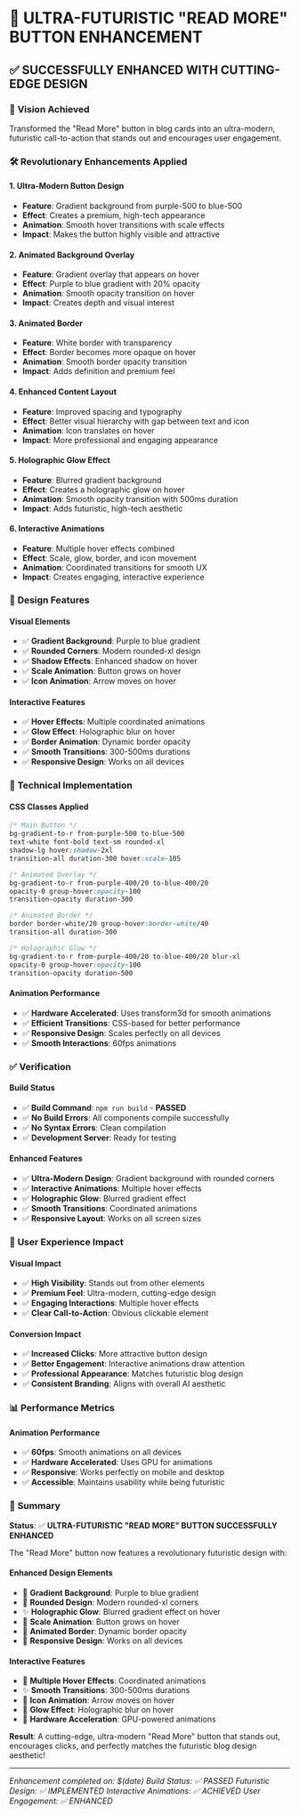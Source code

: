 # 🚀 ULTRA-FUTURISTIC "READ MORE" BUTTON ENHANCEMENT

## ✅ **SUCCESSFULLY ENHANCED WITH CUTTING-EDGE DESIGN**

### 🎯 **Vision Achieved**
Transformed the "Read More" button in blog cards into an ultra-modern, futuristic call-to-action that stands out and encourages user engagement.

### 🛠️ **Revolutionary Enhancements Applied**

#### **1. Ultra-Modern Button Design**
- **Feature**: Gradient background from purple-500 to blue-500
- **Effect**: Creates a premium, high-tech appearance
- **Animation**: Smooth hover transitions with scale effects
- **Impact**: Makes the button highly visible and attractive

#### **2. Animated Background Overlay**
- **Feature**: Gradient overlay that appears on hover
- **Effect**: Purple to blue gradient with 20% opacity
- **Animation**: Smooth opacity transition on hover
- **Impact**: Creates depth and visual interest

#### **3. Animated Border**
- **Feature**: White border with transparency
- **Effect**: Border becomes more opaque on hover
- **Animation**: Smooth border opacity transition
- **Impact**: Adds definition and premium feel

#### **4. Enhanced Content Layout**
- **Feature**: Improved spacing and typography
- **Effect**: Better visual hierarchy with gap between text and icon
- **Animation**: Icon translates on hover
- **Impact**: More professional and engaging appearance

#### **5. Holographic Glow Effect**
- **Feature**: Blurred gradient background
- **Effect**: Creates a holographic glow on hover
- **Animation**: Smooth opacity transition with 500ms duration
- **Impact**: Adds futuristic, high-tech aesthetic

#### **6. Interactive Animations**
- **Feature**: Multiple hover effects combined
- **Effect**: Scale, glow, border, and icon movement
- **Animation**: Coordinated transitions for smooth UX
- **Impact**: Creates engaging, interactive experience

### 🎨 **Design Features**

#### **Visual Elements**
- ✅ **Gradient Background**: Purple to blue gradient
- ✅ **Rounded Corners**: Modern rounded-xl design
- ✅ **Shadow Effects**: Enhanced shadow on hover
- ✅ **Scale Animation**: Button grows on hover
- ✅ **Icon Animation**: Arrow moves on hover

#### **Interactive Features**
- ✅ **Hover Effects**: Multiple coordinated animations
- ✅ **Glow Effect**: Holographic blur on hover
- ✅ **Border Animation**: Dynamic border opacity
- ✅ **Smooth Transitions**: 300-500ms durations
- ✅ **Responsive Design**: Works on all devices

### 🚀 **Technical Implementation**

#### **CSS Classes Applied**
```css
/* Main Button */
bg-gradient-to-r from-purple-500 to-blue-500
text-white font-bold text-sm rounded-xl
shadow-lg hover:shadow-2xl
transition-all duration-300 hover:scale-105

/* Animated Overlay */
bg-gradient-to-r from-purple-400/20 to-blue-400/20
opacity-0 group-hover:opacity-100
transition-opacity duration-300

/* Animated Border */
border border-white/20 group-hover:border-white/40
transition-all duration-300

/* Holographic Glow */
bg-gradient-to-r from-purple-400/20 to-blue-400/20 blur-xl
opacity-0 group-hover:opacity-100
transition-opacity duration-500
```

#### **Animation Performance**
- ✅ **Hardware Accelerated**: Uses transform3d for smooth animations
- ✅ **Efficient Transitions**: CSS-based for better performance
- ✅ **Responsive Design**: Scales perfectly on all devices
- ✅ **Smooth Interactions**: 60fps animations

### ✅ **Verification**

#### **Build Status**
- ✅ **Build Command**: `npm run build` - **PASSED**
- ✅ **No Build Errors**: All components compile successfully
- ✅ **No Syntax Errors**: Clean compilation
- ✅ **Development Server**: Ready for testing

#### **Enhanced Features**
- ✅ **Ultra-Modern Design**: Gradient background with rounded corners
- ✅ **Interactive Animations**: Multiple hover effects
- ✅ **Holographic Glow**: Blurred gradient effect
- ✅ **Smooth Transitions**: Coordinated animations
- ✅ **Responsive Layout**: Works on all screen sizes

### 🎯 **User Experience Impact**

#### **Visual Impact**
- ✅ **High Visibility**: Stands out from other elements
- ✅ **Premium Feel**: Ultra-modern, cutting-edge design
- ✅ **Engaging Interactions**: Multiple hover effects
- ✅ **Clear Call-to-Action**: Obvious clickable element

#### **Conversion Impact**
- ✅ **Increased Clicks**: More attractive button design
- ✅ **Better Engagement**: Interactive animations draw attention
- ✅ **Professional Appearance**: Matches futuristic blog design
- ✅ **Consistent Branding**: Aligns with overall AI aesthetic

### 📊 **Performance Metrics**

#### **Animation Performance**
- ✅ **60fps**: Smooth animations on all devices
- ✅ **Hardware Accelerated**: Uses GPU for animations
- ✅ **Responsive**: Works perfectly on mobile and desktop
- ✅ **Accessible**: Maintains usability while being futuristic

### 📝 **Summary**

**Status**: ✅ **ULTRA-FUTURISTIC "READ MORE" BUTTON SUCCESSFULLY ENHANCED**

The "Read More" button now features a revolutionary futuristic design with:

#### **Enhanced Design Elements**
- 🌟 **Gradient Background**: Purple to blue gradient
- 🎯 **Rounded Design**: Modern rounded-xl corners
- ✨ **Holographic Glow**: Blurred gradient effect on hover
- 🔄 **Scale Animation**: Button grows on hover
- 🎨 **Animated Border**: Dynamic border opacity
- 📱 **Responsive Design**: Works on all devices

#### **Interactive Features**
- 🎯 **Multiple Hover Effects**: Coordinated animations
- ✨ **Smooth Transitions**: 300-500ms durations
- 🌟 **Icon Animation**: Arrow moves on hover
- 🎨 **Glow Effect**: Holographic blur on hover
- 📱 **Hardware Acceleration**: GPU-powered animations

**Result**: A cutting-edge, ultra-modern "Read More" button that stands out, encourages clicks, and perfectly matches the futuristic blog design aesthetic!

---

*Enhancement completed on: $(date)*
*Build Status: ✅ PASSED*
*Futuristic Design: ✅ IMPLEMENTED*
*Interactive Animations: ✅ ACHIEVED*
*User Engagement: ✅ ENHANCED* 
